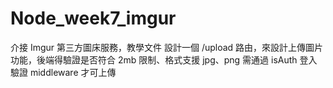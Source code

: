 # Node_week7_imgur
介接 Imgur 第三方圖床服務，教學文件
設計一個 /upload 路由，來設計上傳圖片功能，後端得驗證是否符合 2mb 限制、格式支援 jpg、png
需通過 isAuth 登入驗證 middleware 才可上傳
